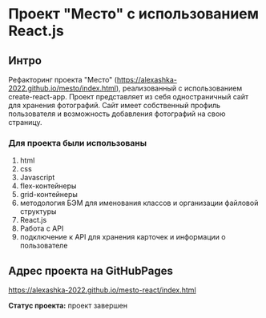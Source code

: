 # Проект "Место" с использованием React.js

## Интро
Рефакторинг проекта "Место" (https://alexashka-2022.github.io/mesto/index.html), реализованный с использованием create-react-app.
Проект представляет из себя одностраничный сайт для хранения фотографий. Сайт имеет собственный профиль пользователя 
и возможность добавления фотографий на свою страницу.

### Для проекта были использованы 
1. html
2. css
3. Javascript
4. flex-контейнеры
5. grid-контейнеры
6. методология БЭМ для именования классов и организации файловой структуры
7. React.js
8. Работа с API
9. подключение к API для хранения карточек и информации о пользователе 

## Адрес проекта на GitHubPages
https://alexashka-2022.github.io/mesto-react/index.html

**Статус проекта:** проект завершен